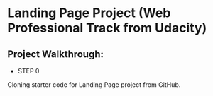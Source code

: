 # Landing Page Project (Web Professional Track from Udacity)

## Project Walkthrough:

- STEP 0

Cloning starter code for Landing Page project from GitHub.






